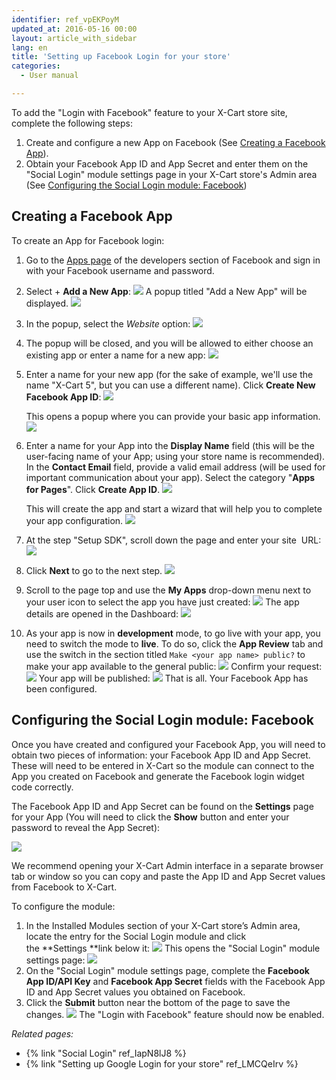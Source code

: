 ```yaml
---
identifier: ref_vpEKPoyM
updated_at: 2016-05-16 00:00
layout: article_with_sidebar
lang: en
title: 'Setting up Facebook Login for your store'
categories:
  - User manual

---
```



To add the "Login with Facebook" feature to your X-Cart store site, complete the following steps:

1.  Create and configure a new App on Facebook (See [Creating a Facebook App](#creating-a-facebook-app)).
2.  Obtain your Facebook App ID and App Secret and enter them on the "Social Login" module settings page in your X-Cart store's Admin area (See [Configuring the Social Login module: Facebook](#configuring-the-social-login-module-facebook))

## Creating a Facebook App

To create an App for Facebook login:

1.  Go to the [Apps page](https://developers.facebook.com/apps) of the developers section of Facebook and sign in with your Facebook username and password.
2.  Select + **Add a New App**:
    ![]({{site.baseurl}}/attachments/7504575/9439746.png?effects=drop-shadow)
    A popup titled "Add a New App" will be displayed.
    ![]({{site.baseurl}}/attachments/7504575/9439747.png?effects=drop-shadow)
3.  In the popup, select the _Website_ option:
    ![]({{site.baseurl}}/attachments/7504575/9439748.png?effects=drop-shadow)

4.  The popup will be closed, and you will be allowed to either choose an existing app or enter a name for a new app:
    ![]({{site.baseurl}}/attachments/7504575/9439749.png?effects=drop-shadow)

5.  Enter a name for your new app (for the sake of example, we'll use the name "X-Cart 5", but you can use a different name). Click **Create New Facebook App ID**:
    ![]({{site.baseurl}}/attachments/7504575/9439750.png?effects=drop-shadow)

    This opens a popup where you can provide your basic app information. 
    ![]({{site.baseurl}}/attachments/7504575/9439752.png?effects=drop-shadow)

6.  Enter a name for your App into the **Display Name** field (this will be the user-facing name of your App; using your store name is recommended). In the **Contact Email** field, provide a valid email address (will be used for important communication about your app). Select the category "**Apps for Pages**". Click **Create App ID**.
    ![]({{site.baseurl}}/attachments/7504575/9439751.png?effects=drop-shadow)

    This will create the app and start a wizard that will help you to complete your app configuration.
    ![]({{site.baseurl}}/attachments/7504575/9439781.png?effects=drop-shadow)

7.  At the step "Setup SDK", scroll down the page and enter your site  URL:
    ![]({{site.baseurl}}/attachments/7504575/9439783.png?effects=drop-shadow)
8.  Click **Next** to go to the next step.
    ![]({{site.baseurl}}/attachments/7504575/9439784.png?effects=drop-shadow)

9.  Scroll to the page top and use the **My Apps** drop-down menu next to your user icon to select the app you have just created:
    ![]({{site.baseurl}}/attachments/7504575/9439785.png?effects=drop-shadow)
    The app details are opened in the Dashboard:
    ![]({{site.baseurl}}/attachments/7504575/9439786.png?effects=drop-shadow)
10.  As your app is now in **development** mode, to go live with your app, you need to switch the mode to **live**. To do so, click the **App Review** tab and use the switch in the section titled `Make <your app name> public?` to make your app available to the general public:
    ![]({{site.baseurl}}/attachments/7504575/9439787.png?effects=drop-shadow)
    Confirm your request:
    ![]({{site.baseurl}}/attachments/7504575/9439788.png?effects=drop-shadow)
    Your app will be published:
    ![]({{site.baseurl}}/attachments/7504575/9439789.png?effects=drop-shadow)
    That is all. Your Facebook App has been configured.

## Configuring the Social Login module: Facebook

Once you have created and configured your Facebook App, you will need to obtain two pieces of information: your Facebook App ID and App Secret. These will need to be entered in X-Cart so the module can connect to the App you created on Facebook and generate the Facebook login widget code correctly.

The Facebook App ID and App Secret can be found on the **Settings** page for your App (You will need to click the **Show** button and enter your password to reveal the App Secret):

![]({{site.baseurl}}/attachments/7504575/9439790.png?effects=drop-shadow)

We recommend opening your X-Cart Admin interface in a separate browser tab or window so you can copy and paste the App ID and App Secret values from Facebook to X-Cart.

To configure the module:

1.  In the Installed Modules section of your X-Cart store’s Admin area, locate the entry for the Social Login module and click the **Settings **link below it:
    ![]({{site.baseurl}}/attachments/7504575/9439791.png?effects=drop-shadow)
    This opens the "Social Login" module settings page:
    ![]({{site.baseurl}}/attachments/7504575/9439792.png?effects=drop-shadow)
2.  On the "Social Login" module settings page, complete the **Facebook App ID/API Key** and **Facebook App Secret** fields with the Facebook App ID and App Secret values you obtained on Facebook. 
3.  Click the **Submit** button near the bottom of the page to save the changes.
    ![]({{site.baseurl}}/attachments/7504575/9439793.png?effects=drop-shadow)
    The "Login with Facebook" feature should now be enabled.

_Related pages:_

*   {% link "Social Login" ref_IapN8lJ8 %}
*   {% link "Setting up Google Login for your store" ref_LMCQeIrv %}
